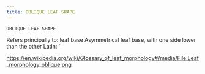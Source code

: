 ```yaml
---
title: OBLIQUE LEAF SHAPE
---
```

`OBLIQUE LEAF SHAPE`

Refers principally to: leaf base
Asymmetrical leaf base, with one side lower than the other
Latin: `

https://en.wikipedia.org/wiki/Glossary_of_leaf_morphology#/media/File:Leaf_morphology_oblique.png
